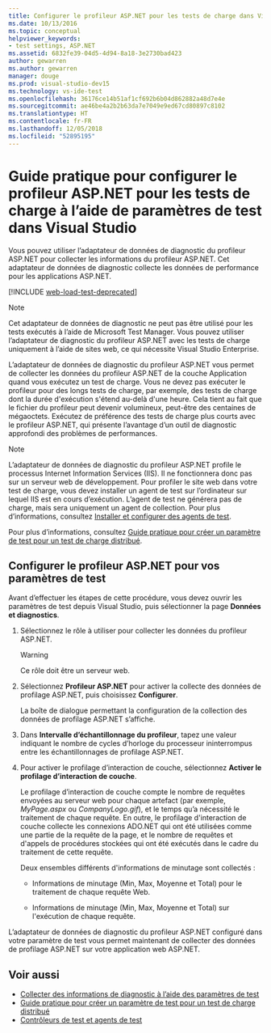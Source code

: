 ```yaml
---
title: Configurer le profileur ASP.NET pour les tests de charge dans Visual Studio
ms.date: 10/13/2016
ms.topic: conceptual
helpviewer_keywords:
- test settings, ASP.NET
ms.assetid: 6832fe39-04d5-4d94-8a18-3e2730bad423
author: gewarren
ms.author: gewarren
manager: douge
ms.prod: visual-studio-dev15
ms.technology: vs-ide-test
ms.openlocfilehash: 36176ce14b51af1cf692b6b04d862882a48d7e4e
ms.sourcegitcommit: ae46be4a2b2b63da7e7049e9ed67cd80897c8102
ms.translationtype: HT
ms.contentlocale: fr-FR
ms.lasthandoff: 12/05/2018
ms.locfileid: "52895195"
---
```

# <a name="how-to-configure-aspnet-profiler-for-load-tests-using-test-settings-in-visual-studio"></a>Guide pratique pour configurer le profileur ASP.NET pour les tests de charge à l’aide de paramètres de test dans Visual Studio

Vous pouvez utiliser l’adaptateur de données de diagnostic du profileur ASP.NET pour collecter les informations du profileur ASP.NET. Cet adaptateur de données de diagnostic collecte les données de performance pour les applications ASP.NET.

[!INCLUDE [web-load-test-deprecated](includes/web-load-test-deprecated.md)]

> [!NOTE]
> Cet adaptateur de données de diagnostic ne peut pas être utilisé pour les tests exécutés à l’aide de Microsoft Test Manager. Vous pouvez utiliser l’adaptateur de diagnostic du profileur ASP.NET avec les tests de charge uniquement à l’aide de sites web, ce qui nécessite Visual Studio Enterprise.

L’adaptateur de données de diagnostic du profileur ASP.NET vous permet de collecter les données du profileur ASP.NET de la couche Application quand vous exécutez un test de charge. Vous ne devez pas exécuter le profileur pour des longs tests de charge, par exemple, des tests de charge dont la durée d'exécution s'étend au-delà d'une heure. Cela tient au fait que le fichier du profileur peut devenir volumineux, peut-être des centaines de mégaoctets. Exécutez de préférence des tests de charge plus courts avec le profileur ASP.NET, qui présente l’avantage d’un outil de diagnostic approfondi des problèmes de performances.

> [!NOTE]
> L’adaptateur de données de diagnostic du profileur ASP.NET profile le processus Internet Information Services (IIS). Il ne fonctionnera donc pas sur un serveur web de développement. Pour profiler le site web dans votre test de charge, vous devez installer un agent de test sur l’ordinateur sur lequel IIS est en cours d’exécution. L’agent de test ne générera pas de charge, mais sera uniquement un agent de collection. Pour plus d’informations, consultez [Installer et configurer des agents de test](../test/lab-management/install-configure-test-agents.md).

Pour plus d’informations, consultez [Guide pratique pour créer un paramètre de test pour un test de charge distribué](../test/how-to-create-a-test-setting-for-a-distributed-load-test.md).

## <a name="configure-the-aspnet-profiler-for-your-test-settings"></a>Configurer le profileur ASP.NET pour vos paramètres de test

Avant d’effectuer les étapes de cette procédure, vous devez ouvrir les paramètres de test depuis Visual Studio, puis sélectionner la page **Données et diagnostics**.

1.  Sélectionnez le rôle à utiliser pour collecter les données du profileur ASP.NET.

    > [!WARNING]
    > Ce rôle doit être un serveur web.

2.  Sélectionnez **Profileur ASP.NET** pour activer la collecte des données de profilage ASP.NET, puis choisissez **Configurer**.

     La boîte de dialogue permettant la configuration de la collection des données de profilage ASP.NET s’affiche.

3.  Dans **Intervalle d’échantillonnage du profileur**, tapez une valeur indiquant le nombre de cycles d’horloge du processeur ininterrompus entre les échantillonnages de profilage ASP.NET.

4.  Pour activer le profilage d’interaction de couche, sélectionnez **Activer le profilage d’interaction de couche**.

     Le profilage d’interaction de couche compte le nombre de requêtes envoyées au serveur web pour chaque artefact (par exemple, *MyPage.aspx* ou *CompanyLogo.gif*), et le temps qu’a nécessité le traitement de chaque requête. En outre, le profilage d'interaction de couche collecte les connexions ADO.NET qui ont été utilisées comme une partie de la requête de la page, et le nombre de requêtes et d'appels de procédures stockées qui ont été exécutés dans le cadre du traitement de cette requête.

     Deux ensembles différents d'informations de minutage sont collectés :

    -   Informations de minutage (Min, Max, Moyenne et Total) pour le traitement de chaque requête Web.

    -   Informations de minutage (Min, Max, Moyenne et Total) sur l'exécution de chaque requête.

L’adaptateur de données de diagnostic du profileur ASP.NET configuré dans votre paramètre de test vous permet maintenant de collecter des données de profilage ASP.NET sur votre application web ASP.NET.

## <a name="see-also"></a>Voir aussi

- [Collecter des informations de diagnostic à l’aide des paramètres de test](../test/collect-diagnostic-information-using-test-settings.md)
- [Guide pratique pour créer un paramètre de test pour un test de charge distribué](../test/how-to-create-a-test-setting-for-a-distributed-load-test.md)
- [Contrôleurs de test et agents de test](configure-test-agents-and-controllers-for-load-tests.md)